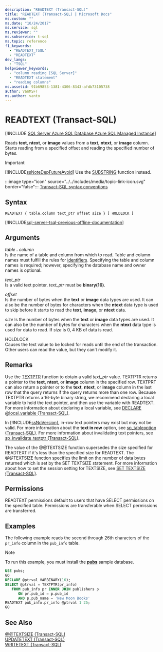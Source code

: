 ```yaml
---
description: "READTEXT (Transact-SQL)"
title: "READTEXT (Transact-SQL) | Microsoft Docs"
ms.custom: ""
ms.date: "10/24/2017"
ms.service: sql
ms.reviewer: ""
ms.subservice: t-sql
ms.topic: reference
f1_keywords: 
  - "READTEXT_TSQL"
  - "READTEXT"
dev_langs: 
  - "TSQL"
helpviewer_keywords: 
  - "column reading [SQL Server]"
  - "READTEXT statement"
  - "reading columns"
ms.assetid: 91b69853-1381-4306-8343-afdb73105738
author: VanMSFT
ms.author: vanto
---
```

# READTEXT (Transact-SQL)
[!INCLUDE [SQL Server Azure SQL Database Azure SQL Managed Instance](../../includes/applies-to-version/sql-asdb-asdbmi.md)]

Reads **text**, **ntext**, or **image** values from a **text**, **ntext**, or **image** column. Starts reading from a specified offset and reading the specified number of bytes.  
  
> [!IMPORTANT]  
>  [!INCLUDE[ssNoteDepFutureAvoid](../../includes/ssnotedepfutureavoid-md.md)] Use the [SUBSTRING](../../t-sql/functions/substring-transact-sql.md) function instead.  
  
:::image type="icon" source="../../includes/media/topic-link-icon.svg" border="false"::: [Transact-SQL syntax conventions](../../t-sql/language-elements/transact-sql-syntax-conventions-transact-sql.md)  
  
## Syntax  
  
```syntaxsql
READTEXT { table.column text_ptr offset size } [ HOLDLOCK ]  
```  
  
[!INCLUDE[sql-server-tsql-previous-offline-documentation](../../includes/sql-server-tsql-previous-offline-documentation.md)]

## Arguments
_table_ **.** _column_  
Is the name of a table and column from which to read. Table and column names must fulfill the rules for [identifiers](../../relational-databases/databases/database-identifiers.md). Specifying the table and column names is required; however, specifying the database name and owner names is optional.  
  
_text\_ptr_  
Is a valid text pointer. _text\_ptr_ must be **binary(16)**.  
  
_offset_  
Is the number of bytes when the **text** or **image** data types are used. It can also be the number of bytes for characters when the **ntext** data type is used to skip before it starts to read the **text**, **image**, or **ntext** data.  
  
_size_
Is the number of bytes when the **text** or **image** data types are used. It can also be the number of bytes for characters when the **ntext** data type is used for data to read. If _size_ is 0, 4 KB of data is read.  
  
HOLDLOCK  
Causes the text value to be locked for reads until the end of the transaction. Other users can read the value, but they can't modify it.  
  
## Remarks  
Use the [TEXTPTR](../../t-sql/functions/text-and-image-functions-textptr-transact-sql.md) function to obtain a valid _text\_ptr_ value. TEXTPTR returns a pointer to the **text**, **ntext**, or **image** column in the specified row. TEXTPRT can also return a pointer or to the **text**, **ntext**, or **image** column in the last row that the query returns if the query returns more than one row. Because TEXTPTR returns a 16-byte binary string, we recommend declaring a local variable to hold the text pointer, and then use the variable with READTEXT. For more information about declaring a local variable, see [DECLARE @local_variable &#40;Transact-SQL&#41;](../../t-sql/language-elements/declare-local-variable-transact-sql.md).  
  
In [!INCLUDE[ssNoVersion](../../includes/ssnoversion-md.md)], in-row text pointers may exist but may not be valid. For more information about the **text in row** option, see [sp_tableoption &#40;Transact-SQL&#41;](../../relational-databases/system-stored-procedures/sp-tableoption-transact-sql.md). For more information about invalidating text pointers, see [sp_invalidate_textptr &#40;Transact-SQL&#41;](../../relational-databases/system-stored-procedures/sp-invalidate-textptr-transact-sql.md).  
  
The value of the @@TEXTSIZE function supersedes the size specified for READTEXT if it's less than the specified size for READTEXT. The @@TEXTSIZE function specifies the limit on the number of data bytes returned which is set by the SET TEXTSIZE statement. For more information about how to set the session setting for TEXTSIZE, see [SET TEXTSIZE &#40;Transact-SQL&#41;](../../t-sql/statements/set-textsize-transact-sql.md).  
  
## Permissions  
READTEXT permissions default to users that have SELECT permissions on the specified table. Permissions are transferable when SELECT permissions are transferred.  
  
## Examples  
The following example reads the second through 26th characters of the `pr_info` column in the `pub_info` table.  
  
> [!NOTE]  
>  To run this example, you must install the [**pubs**](https://github.com/microsoft/sql-server-samples/tree/master/samples/databases) sample database.  
  
```sql
USE pubs;  
GO  
DECLARE @ptrval VARBINARY(16);  
SELECT @ptrval = TEXTPTR(pr_info)   
   FROM pub_info pr INNER JOIN publishers p  
      ON pr.pub_id = p.pub_id   
      AND p.pub_name = 'New Moon Books'  
READTEXT pub_info.pr_info @ptrval 1 25;  
GO  
```  
  
## See Also  
[@@TEXTSIZE &#40;Transact-SQL&#41;](../../t-sql/functions/textsize-transact-sql.md)   
[UPDATETEXT &#40;Transact-SQL&#41;](../../t-sql/queries/updatetext-transact-sql.md)   
[WRITETEXT &#40;Transact-SQL&#41;](../../t-sql/queries/writetext-transact-sql.md)  
  
  
